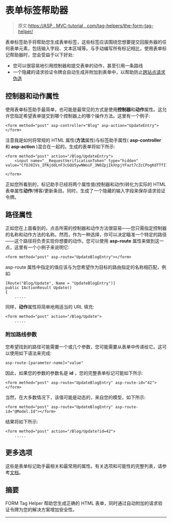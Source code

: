 # 表单标签帮助器

> 原文:[https://ASP . MVC-tutorial . com/tag-helpers/the-form-tag-helper/](https://asp.mvc-tutorial.com/tag-helpers/the-form-tag-helper/)

表单标签助手将帮助您生成表单标签，这些标签应该围绕您想要提交回服务器的任何表单元素，包括输入字段、文本区域等。与手动编写所有标记相比，使用表单标记帮助器时，您会受益于以下好处:

*   您可以很容易地引用控制器和提交表单的动作，甚至引用一条路线
*   一个隐藏的请求验证令牌会自动生成并附加到表单中，以帮助防止[跨站点请求伪造](https://en.wikipedia.org/wiki/Cross-site_request_forgery)

## 控制器和动作属性

使用表单标签助手最简单，也可能是最常见的方式是使用**控制器**和**动作**属性。这允许您指定希望表单提交到哪个控制器上的哪个操作方法。这里有一个例子:

```
<form method="post" asp-controller="Blog" asp-action="UpdateEntry"></form> 
```

注意我是如何将常规的 HTML 属性(**方法**属性)与标签助手属性( **asp-controller** 和 **asp-action** )混合在一起的。生成的表单将如下所示:

<input type="hidden" name="IL_IN_ARTICLE">

```
<form method="post" action="/Blog/UpdateEntry">  
    <input name="__RequestVerificationToken" type="hidden" value="CfDJ8IVs_IPAjddLnF3cGQU5ywNWoiF_3N0ZpjIkXnpjYFazt7cZcCPogKdTTfI7sFI7JyxIpH8ofcou78e5K7b8vUZcWpKZmvqU3e8nzumwm6WaHWXNMnQSvIB6P_Ok0mVwUloJN4MAkDxhxHlU71iJxqY">  
</form>
```

正如您所看到的，标记助手已经将两个属性值(控制器和动作)转化为实际的 HTML 表单属性**动作**/博客/更新条目。同时，生成了一个隐藏的输入字段来保存请求验证令牌。

## 路径属性

正如您在上面看到的，点击所需的控制器和动作方法很容易——您只需指定控制器的名称和动作方法的名称。然而，作为一种选择，你可以决定瞄准一个特定的路径——这个路径将负责实现你想要的动作。您可以使用 **asp-route** 属性来做到这一点，这里有一个小例子来说明它:

```
<form method="post" asp-route="UpdateBlogEntry"></form>
```

asp-route 属性中指定的值应该与为您希望作为目标的路由指定的名称相匹配，例如:

```
[Route("Blog/Update", Name = "UpdateBlogEntry")]  
public IActionResult Update()  
{  
    .....
```

同样，**动作**属性将简单地用适当的 URL 填充:

```
<form method="post" action="/Blog/Update">
    .....
```

### 附加路线参数

您希望找到的路径可能需要一个或几个参数，您可能需要从表单中传递给它。这可以使用如下语法来完成:

```
asp-route-[parameter-name]="value"
```

因此，如果您的参数的参数名是 **id** ，您的完整表单标记可能如下所示:

```
<form method="post" asp-route="UpdateBlogEntry" asp-route-id="42"></form>
```

当然，在大多数情况下，该值可能是动态的，来自您的模型，如下所示:

```
<form method="post" asp-route="UpdateBlogEntry" asp-route-id="@Model.Id"></form>
```

结果将如下所示:

```
<form method="post" action="/Blog/Update?id=42">
    .....
```

## 更多选项

这些是表单标记助手最相关和最常用的属性。有关选项和可能性的完整列表，请参考[文档](https://docs.microsoft.com/en-us/aspnet/core/mvc/views/working-with-forms#the-form-action-tag-helper)。

## 摘要

FORM Tag Helper 帮助您生成正确的 HTML 表单，同时通过自动附加的请求验证令牌为您的解决方案增加安全性。

* * *
